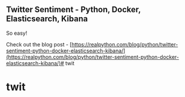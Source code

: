 ## Twitter Sentiment - Python, Docker, Elasticsearch, Kibana

So easy!

Check out the blog post - [https://realpython.com/blog/python/twitter-sentiment-python-docker-elasticsearch-kibana/](https://realpython.com/blog/python/twitter-sentiment-python-docker-elasticsearch-kibana/)# twit
# twit
